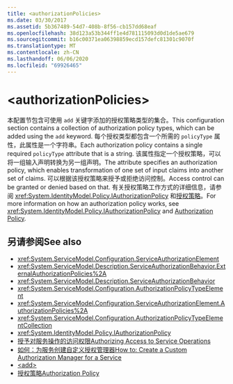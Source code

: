 ```yaml
---
title: <authorizationPolicies>
ms.date: 03/30/2017
ms.assetid: 5b367489-54d7-408b-8f56-cb157dd68eaf
ms.openlocfilehash: 38d123a53b344ff1e4d781115093d0d1de5ae679
ms.sourcegitcommit: b16c00371ea06398859ecd157defc81301c9070f
ms.translationtype: MT
ms.contentlocale: zh-CN
ms.lasthandoff: 06/06/2020
ms.locfileid: "69926465"
---
```

# \<authorizationPolicies>
<span data-ttu-id="65b00-101">本配置节包含可使用 `add` 关键字添加的授权策略类型的集合。</span><span class="sxs-lookup"><span data-stu-id="65b00-101">This configuration section contains a collection of authorization policy types, which can be added using the `add` keyword.</span></span> <span data-ttu-id="65b00-102">每个授权类型都包含一个所需的 `policyType` 属性，此属性是一个字符串。</span><span class="sxs-lookup"><span data-stu-id="65b00-102">Each authorization policy contains a single required `policyType` attribute that is a string.</span></span> <span data-ttu-id="65b00-103">该属性指定一个授权策略，可以将一组输入声明转换为另一组声明。</span><span class="sxs-lookup"><span data-stu-id="65b00-103">The attribute specifies an authorization policy, which enables transformation of one set of input claims into another set of claims.</span></span> <span data-ttu-id="65b00-104">可以根据该授权策略来授予或拒绝访问控制。</span><span class="sxs-lookup"><span data-stu-id="65b00-104">Access control can be granted or denied based on that.</span></span> <span data-ttu-id="65b00-105">有关授权策略工作方式的详细信息，请参阅 <xref:System.IdentityModel.Policy.IAuthorizationPolicy> 和[授权策略](../../../wcf/samples/authorization-policy.md)。</span><span class="sxs-lookup"><span data-stu-id="65b00-105">For more information on how an authorization policy works, see <xref:System.IdentityModel.Policy.IAuthorizationPolicy> and [Authorization Policy](../../../wcf/samples/authorization-policy.md).</span></span>  
  
## <a name="see-also"></a><span data-ttu-id="65b00-106">另请参阅</span><span class="sxs-lookup"><span data-stu-id="65b00-106">See also</span></span>

- <xref:System.ServiceModel.Configuration.ServiceAuthorizationElement>
- <xref:System.ServiceModel.Description.ServiceAuthorizationBehavior.ExternalAuthorizationPolicies%2A>
- <xref:System.ServiceModel.Description.ServiceAuthorizationBehavior>
- <xref:System.ServiceModel.Configuration.AuthorizationPolicyTypeElement>
- <xref:System.ServiceModel.Configuration.ServiceAuthorizationElement.AuthorizationPolicies%2A>
- <xref:System.ServiceModel.Configuration.AuthorizationPolicyTypeElementCollection>
- <xref:System.IdentityModel.Policy.IAuthorizationPolicy>
- [<span data-ttu-id="65b00-107">授予对服务操作的访问权限</span><span class="sxs-lookup"><span data-stu-id="65b00-107">Authorizing Access to Service Operations</span></span>](../../../wcf/samples/authorizing-access-to-service-operations.md)
- [<span data-ttu-id="65b00-108">如何：为服务创建自定义授权管理器</span><span class="sxs-lookup"><span data-stu-id="65b00-108">How to: Create a Custom Authorization Manager for a Service</span></span>](../../../wcf/extending/how-to-create-a-custom-authorization-manager-for-a-service.md)
- [\<add>](add-of-authorizationpolicies.md)
- [<span data-ttu-id="65b00-109">授权策略</span><span class="sxs-lookup"><span data-stu-id="65b00-109">Authorization Policy</span></span>](../../../wcf/samples/authorization-policy.md)
